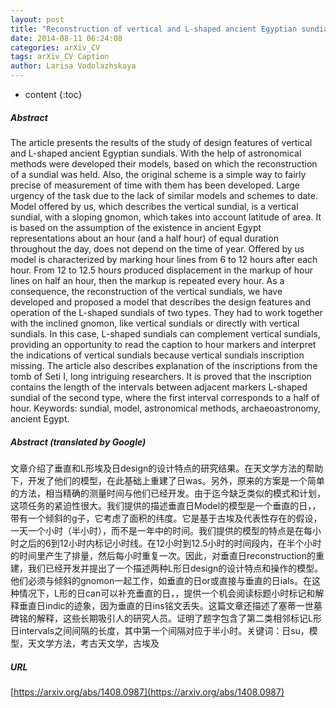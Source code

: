 ```yaml
---
layout: post
title: "Reconstruction of vertical and L-shaped ancient Egyptian sundials and methods for measuring time"
date: 2014-08-11 06:24:08
categories: arXiv_CV
tags: arXiv_CV Caption
author: Larisa Vodolazhskaya
---
```


* content
{:toc}

##### Abstract
The article presents the results of the study of design features of vertical and L-shaped ancient Egyptian sundials. With the help of astronomical methods were developed their models, based on which the reconstruction of a sundial was held. Also, the original scheme is a simple way to fairly precise of measurement of time with them has been developed. Large urgency of the task due to the lack of similar models and schemes to date. Model offered by us, which describes the vertical sundial, is a vertical sundial, with a sloping gnomon, which takes into account latitude of area. It is based on the assumption of the existence in ancient Egypt representations about an hour (and a half hour) of equal duration throughout the day, does not depend on the time of year. Offered by us model is characterized by marking hour lines from 6 to 12 hours after each hour. From 12 to 12.5 hours produced displacement in the markup of hour lines on half an hour, then the markup is repeated every hour. As a consequence, the reconstruction of the vertical sundials, we have developed and proposed a model that describes the design features and operation of the L-shaped sundials of two types. They had to work together with the inclined gnomon, like vertical sundials or directly with vertical sundials. In this case, L-shaped sundials can complement vertical sundials, providing an opportunity to read the caption to hour markers and interpret the indications of vertical sundials because vertical sundials inscription missing. The article also describes explanation of the inscriptions from the tomb of Seti I, long intriguing researchers. It is proved that the inscription contains the length of the intervals between adjacent markers L-shaped sundial of the second type, where the first interval corresponds to a half of hour. Keywords: sundial, model, astronomical methods, archaeoastronomy, ancient Egypt.

##### Abstract (translated by Google)
文章介绍了垂直和L形埃及日design的设计特点的研究结果。在天文学方法的帮助下，开发了他们的模型，在此基础上重建了日was。另外，原来的方案是一个简单的方法，相当精确的测量时间与他们已经开发。由于迄今缺乏类似的模式和计划，这项任务的紧迫性很大。我们提供的描述垂直日Model的模型是一个垂直的日，，带有一个倾斜的g子，它考虑了面积的纬度。它是基于古埃及代表性存在的假设，一天一个小时（半小时），而不是一年中的时间。我们提供的模型的特点是在每小时之后的6到12小时内标记小时线。在12小时到12.5小时的时间段内，在半个小时的时间里产生了排量，然后每小时重复一次。因此，对垂直日reconstruction的重建，我们已经开发并提出了一个描述两种L形日design的设计特点和操作的模型。他们必须与倾斜的gnomon一起工作，如垂直的日or或直接与垂直的日ials。在这种情况下，L形的日can可以补充垂直的日，，提供一个机会阅读标题小时标记和解释垂直日indic的迹象，因为垂直的日ins铭文丢失。这篇文章还描述了塞蒂一世墓碑铭的解释，这些长期吸引人的研究人员。证明了题字包含了第二类相邻标记L形日intervals之间间隔的长度，其中第一个间隔对应于半小时。关键词：日su，模型，天文学方法，考古天文学，古埃及

##### URL
[https://arxiv.org/abs/1408.0987](https://arxiv.org/abs/1408.0987)

